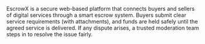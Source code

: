 EscrowX is a secure web-based platform that connects buyers and sellers of digital services through a smart escrow system. Buyers submit clear service requirements (with attachments), and funds are held safely until the agreed service is delivered. If any dispute arises, a trusted moderation team steps in to resolve the issue fairly.